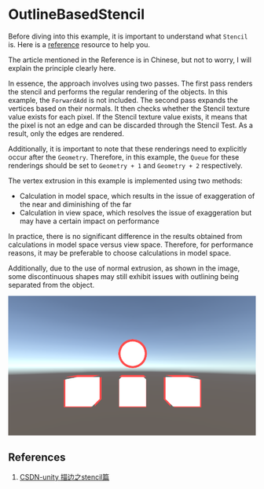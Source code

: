 # OutlineBasedStencil

Before diving into this example, it is important to understand what `Stencil` is. Here is a [reference](https://learnopengl.com/Advanced-OpenGL/Stencil-testing) resource to help you.

The article mentioned in the Reference is in Chinese, but not to worry, I will explain the principle clearly here.

In essence, the approach involves using two passes. The first pass renders the stencil and performs the regular rendering of the objects. In this example, the `ForwardAdd` is not included. The second pass expands the vertices based on their normals. It then checks whether the Stencil texture value exists for each pixel. If the Stencil texture value exists, it means that the pixel is not an edge and can be discarded through the Stencil Test. As a result, only the edges are rendered.

Additionally, it is important to note that these renderings need to explicitly occur after the `Geometry`. Therefore, in this example, the `Queue` for these renderings should be set to `Geometry + 1` and `Geometry + 2` respectively.

The vertex extrusion in this example is implemented using two methods:
- Calculation in model space, which results in the issue of exaggeration of the near and diminishing of the far
- Calculation in view space, which resolves the issue of exaggeration but may have a certain impact on performance

In practice, there is no significant difference in the results obtained from calculations in model space versus view space. Therefore, for performance reasons, it may be preferable to choose calculations in model space.

Additionally, due to the use of normal extrusion, as shown in the image, some discontinuous shapes may still exhibit issues with outlining being separated from the object.

![OutlineBasedStencil](/Imgs/Outlines/OutlineBasedStencil.png)

## References
1. [CSDN-unity 描边之stencil篇](https://blog.csdn.net/akak2010110/article/details/86149390?utm_medium=distribute.pc_relevant.none-task-blog-2~default~baidujs_baidulandingword~default-9-86149390-blog-78729906.235^v35^pc_relevant_increate_t0_download_v2_base&spm=1001.2101.3001.4242.6&utm_relevant_index=12)
